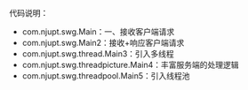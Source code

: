 
代码说明：

- com.njupt.swg.Main：一、接收客户端请求
- com.njupt.swg.Main2：接收+响应客户端请求
- com.njupt.swg.thread.Main3：引入多线程
- com.njupt.swg.threadpicture.Main4：丰富服务端的处理逻辑
- com.njupt.swg.threadpool.Main5：引入线程池
